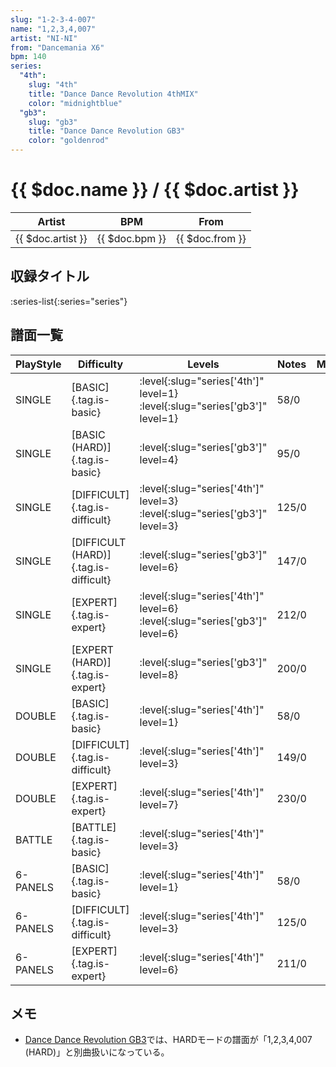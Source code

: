 ```yaml
---
slug: "1-2-3-4-007"
name: "1,2,3,4,007"
artist: "NI-NI"
from: "Dancemania X6"
bpm: 140
series:
  "4th":
    slug: "4th"
    title: "Dance Dance Revolution 4thMIX"
    color: "midnightblue"
  "gb3":
    slug: "gb3"
    title: "Dance Dance Revolution GB3"
    color: "goldenrod"
---
```


# {{ $doc.name }} / {{ $doc.artist }}

|Artist|BPM|From|
|------|---|----|
|{{ $doc.artist }}|{{ $doc.bpm }}|{{ $doc.from }}|

## 収録タイトル

:series-list{:series="series"}

## 譜面一覧

|PlayStyle|Difficulty|Levels|Notes|Movie|
|---------|----------|------|-----|-----|
|SINGLE|[BASIC]{.tag.is-basic}|:level{:slug="series['4th']" level=1} :level{:slug="series['gb3']" level=1}|58/0||
|SINGLE|[BASIC (HARD)]{.tag.is-basic}|:level{:slug="series['gb3']" level=4}|95/0||
|SINGLE|[DIFFICULT]{.tag.is-difficult}|:level{:slug="series['4th']" level=3} :level{:slug="series['gb3']" level=3}|125/0||
|SINGLE|[DIFFICULT (HARD)]{.tag.is-difficult}|:level{:slug="series['gb3']" level=6}|147/0||
|SINGLE|[EXPERT]{.tag.is-expert}|:level{:slug="series['4th']" level=6} :level{:slug="series['gb3']" level=6}|212/0||
|SINGLE|[EXPERT (HARD)]{.tag.is-expert}|:level{:slug="series['gb3']" level=8}|200/0||
|DOUBLE|[BASIC]{.tag.is-basic}|:level{:slug="series['4th']" level=1}|58/0||
|DOUBLE|[DIFFICULT]{.tag.is-difficult}|:level{:slug="series['4th']" level=3}|149/0||
|DOUBLE|[EXPERT]{.tag.is-expert}|:level{:slug="series['4th']" level=7}|230/0||
|BATTLE|[BATTLE]{.tag.is-basic}|:level{:slug="series['4th']" level=3}|||
|6-PANELS|[BASIC]{.tag.is-basic}|:level{:slug="series['4th']" level=1}|58/0||
|6-PANELS|[DIFFICULT]{.tag.is-difficult}|:level{:slug="series['4th']" level=3}|125/0||
|6-PANELS|[EXPERT]{.tag.is-expert}|:level{:slug="series['4th']" level=6}|211/0||

## メモ

- [Dance Dance Revolution GB3](/series/gb3/)では、HARDモードの譜面が「1,2,3,4,007 (HARD)」と別曲扱いになっている。
